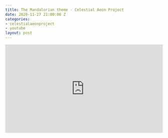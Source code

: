 ```yaml
---
title: The Mandalorian theme - Celestial Aeon Project
date: 2020-11-27 21:00:00 Z
categories:
- celestialaeonproject
- youtube
layout: post
---
```


<style>.embed-container { position: relative; padding-bottom: 56.25%; height: 0; overflow: hidden; max-width: 100%; } .embed-container iframe, .embed-container object, .embed-container embed { position: absolute; top: 0; left: 0; width: 100%; height: 100%; }</style><div class='embed-container'><iframe src='https://www.youtube.com/embed/pKq3qZDSdfY' frameborder='0' allowfullscreen></iframe></div>
